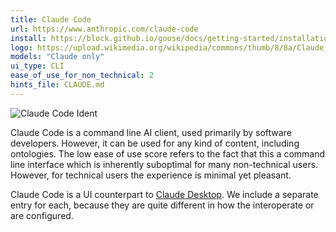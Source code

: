 ```yaml
---
title: Claude Code
url: https://www.anthropic.com/claude-code
install: https://block.github.io/goose/docs/getting-started/installation
logo: https://upload.wikimedia.org/wikipedia/commons/thumb/8/8a/Claude_AI_logo.svg/1200px-Claude_AI_logo.svg.png
models: "Claude only"
ui_type: CLI
ease_of_use_for_non_technical: 2
hints_file: CLAUDE.md
---
```




<img src="https://encrypted-tbn0.gstatic.com/images?q=tbn:ANd9GcTbQYPEVivisha7Zb6Pd9Dpvd2ImQScUuCBtyJ7eJSk_kBRigakjfxRTHmGV2gRwvah6FU&usqp=CAU" alt="Claude Code Ident"/>

Claude Code is a command line AI client, used primarily by software developers. However, it can be used for any kind of content, including ontologies. The low ease of use score refers to the fact that this a command line interface which is inherently suboptimal for many non-technical users. However, for technical users the experience is minimal yet pleasant.

Claude Code is a UI counterpart to [Claude Desktop](claude-desktop.md). We include a separate entry for each, because they are quite different in how the interoperate or are configured.

